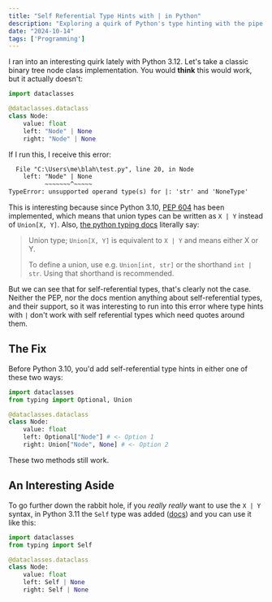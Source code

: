 ```yaml
---
title: "Self Referential Type Hints with | in Python"
description: "Exploring a quirk of Python's type hinting with the pipe operator"
date: "2024-10-14"
tags: ['Programming']
---
```


I ran into an interesting quirk lately with Python 3.12. Let's take a classic binary tree node class implementation. You would **think** this would work, but it actually doesn't:

```python
import dataclasses

@dataclasses.dataclass
class Node:
    value: float
    left: "Node" | None
    right: "Node" | None
```

If I run this, I receive this error:

```txt
  File "C:\Users\me\blah\test.py", line 20, in Node
    left: "Node" | None
          ~~~~~~~^~~~~~
TypeError: unsupported operand type(s) for |: 'str' and 'NoneType'
```

This is interesting because since Python 3.10, [PEP 604](https://peps.python.org/pep-0604/) has been implemented, which means that union types can be written as `X | Y` instead of `Union[X, Y]`. Also, [the python typing docs](https://docs.python.org/3/library/typing.html) literally say:

> Union type; `Union[X, Y]` is equivalent to `X | Y` and means either X or Y.
>
> To define a union, use e.g. `Union[int, str]` or the shorthand `int | str`. Using that shorthand is recommended.

But we can see that for self-referential types, that's clearly not the case. Neither the PEP, nor the docs mention anything about self-referential types, and their support, so it was interesting to run into this error where type hints with `|` don't work with self referential types which need quotes around them.

## The Fix

Before Python 3.10, you'd add self-referential type hints in either one of these two ways:

```python
import dataclasses
from typing import Optional, Union

@dataclasses.dataclass
class Node:
    value: float
    left: Optional["Node"] # <- Option 1
    right: Union["Node", None] # <- Option 2
```

These two methods still work.

## An Interesting Aside

To go further down the rabbit hole, if you _really_ _really_ want to use the `X | Y` syntax, in Python 3.11 the `Self` type was added ([docs](https://docs.python.org/3/library/typing.html#typing.Self)) and you can use it like this:

```python
import dataclasses
from typing import Self

@dataclasses.dataclass
class Node:
    value: float
    left: Self | None
    right: Self | None
```
